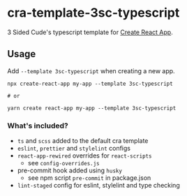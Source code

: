 # cra-template-3sc-typescript

3 Sided Cude's typescript template for [Create React App](https://create-react-app.dev/).

## Usage

Add `--template 3sc-typescript` when creating a new app.

```
npx create-react-app my-app --template 3sc-typescript

# or

yarn create react-app my-app --template 3sc-typescript
```

### What's included?

- `ts` and `scss` added to the default cra template
- `eslint`, `prettier` and `stylelint` configs
- `react-app-rewired` overrides for `react-scripts`
  - see `config-overrides.js`
- pre-commit hook added using `husky`
  - see npm script `pre-commit` in package.json
- `lint-staged` config for eslint, stylelint and type checking
